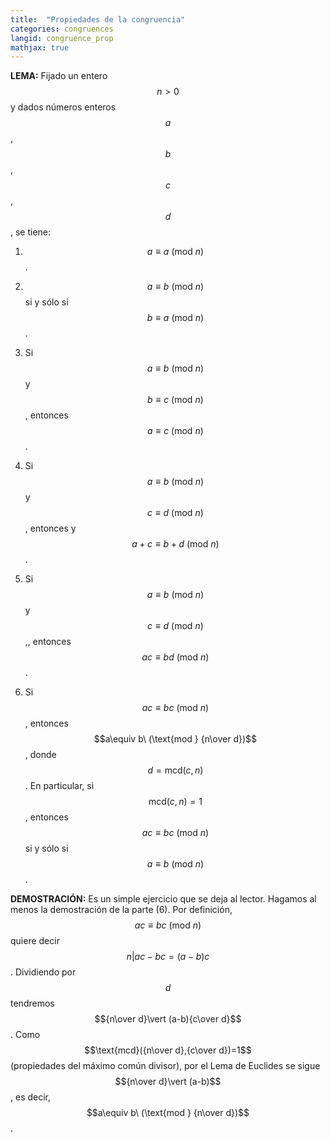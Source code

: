 ```yaml
---
title:  "Propiedades de la congruencia"
categories: congruences
langid: congruence_prop
mathjax: true
---
```


<b>LEMA:</b> Fijado un entero $$n>0$$ y dados números enteros $$a$$, $$b$$, $$c$$, $$d$$, se tiene:

1. $$a\equiv a\ (\text{mod } n)$$.

2. $$a\equiv b\ (\text{mod } n)$$ si y sólo si $$b\equiv a\ (\text{mod } n)$$.

3. Si $$a\equiv b\ (\text{mod } n)$$ y $$b\equiv c\ (\text{mod } n)$$, entonces $$a\equiv c\ (\text{mod } n)$$.

4. Si $$a\equiv b\ (\text{mod } n)$$ y $$c\equiv d\ (\text{mod } n)$$, entonces y $$a+c\equiv b+d\ (\text{mod } n)$$. 

5. Si $$a\equiv b\ (\text{mod } n)$$ y $$c\equiv d\ (\text{mod } n)$$,, entonces $$ac\equiv bd\ (\text{mod } n)$$.

6. Si $$ac\equiv bc\ (\text{mod } n)$$, entonces $$a\equiv b\ (\text{mod } {n\over d})$$, donde $$d=\text{mcd}(c,n)$$. En particular, si $$\text{mcd}(c,n)=1$$, entonces $$ac\equiv bc\ (\text{mod } n)$$ si y sólo si $$a\equiv b\ (\text{mod } n)$$.

<b>DEMOSTRACIÓN:</b> Es un simple ejercicio que se deja al lector. Hagamos al menos la demostración de la parte (6). Por definición, $$ac\equiv bc\ (\text{mod } n)$$ quiere decir $$n\vert ac-bc=(a-b)c$$. Dividiendo por $$d$$ tendremos $${n\over d}\vert (a-b){c\over d}$$. Como $$\text{mcd}({n\over d},{c\over d})=1$$ (propiedades del máximo común divisor), por el Lema de
Euclides se sigue $${n\over d}\vert (a-b)$$, es decir, $$a\equiv b\ (\text{mod } {n\over d})$$.